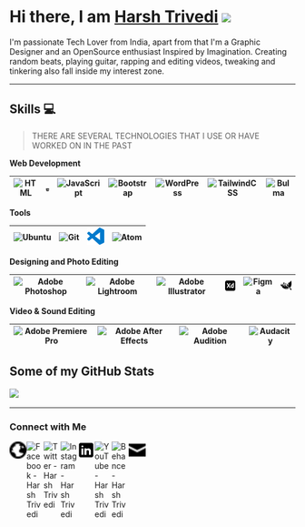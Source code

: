 <h1>Hi there, I am <a href="https://harsh98trivedi.github.io" target="_blank">Harsh Trivedi</a> <img src="https://i.imgur.com/u2WLlB8.gif" width="30px"/></h1>

I'm passionate Tech Lover from India, apart from that I'm a Graphic Designer and an OpenSource enthusiast Inspired by Imagination. Creating random beats, playing guitar, rapping and editing videos, tweaking and tinkering also fall inside my interest zone.

---

 ## Skills :computer:
 > THERE ARE SEVERAL TECHNOLOGIES THAT I USE OR HAVE WORKED ON IN THE PAST
 
 **Web Development**
 
 <img alt="HTML" width="30px" src="https://raw.githubusercontent.com/simple-icons/simple-icons/develop/icons/html5.svg"/>|<img alt="CSS" width="30px" src="https://raw.githubusercontent.com/simple-icons/simple-icons/develop/icons/css3.svg"/>|<img alt="JavaScript" width="30px" src="https://raw.githubusercontent.com/simple-icons/simple-icons/develop/icons/javascript.svg"/>|<img alt="Bootstrap" width="30px" src="https://raw.githubusercontent.com/simple-icons/simple-icons/develop/icons/bootstrap.svg"/>|<img alt="WordPress" width="30px" src="https://raw.githubusercontent.com/simple-icons/simple-icons/develop/icons/wordpress.svg"/>|<img alt="TailwindCSS" width="30px" src="https://raw.githubusercontent.com/simple-icons/simple-icons/develop/icons/tailwindcss.svg"/>|<img alt="Bulma" width="30px" src="https://raw.githubusercontent.com/simple-icons/simple-icons/develop/icons/bulma.svg"/>
 |--|--|--|--|--|--|--|
 
 **Tools**
 
 <img alt="Ubuntu" width="30px" src="https://raw.githubusercontent.com/simple-icons/simple-icons/develop/icons/ubuntu.svg"/>|<img alt="Git" width="30px" src="https://raw.githubusercontent.com/simple-icons/simple-icons/develop/icons/git.svg"/>|<img alt="VSCode" width="30px" src="https://raw.githubusercontent.com/simple-icons/simple-icons/develop/icons/visualstudiocode.svg"/>|<img alt="Atom" width="30px" src="https://raw.githubusercontent.com/simple-icons/simple-icons/develop/icons/atom.svg"/>
 |--|--|--|--|
 
 **Designing and Photo Editing**
 
<img alt="Adobe Photoshop" width="30px" src="https://raw.githubusercontent.com/simple-icons/simple-icons/develop/icons/adobephotoshop.svg"/>|<img alt="Adobe Lightroom" width="30px" src="https://raw.githubusercontent.com/simple-icons/simple-icons/develop/icons/adobelightroomcc.svg"/>|<img alt="Adobe Illustrator" width="30px" src="https://raw.githubusercontent.com/simple-icons/simple-icons/develop/icons/adobeillustrator.svg"/>|<img alt="Adobe XD" width="30px" src="https://raw.githubusercontent.com/simple-icons/simple-icons/develop/icons/adobexd.svg"/>|<img alt="Figma" width="30px" src="https://raw.githubusercontent.com/simple-icons/simple-icons/develop/icons/figma.svg"/>|<img alt="Gimp" width="30px" src="https://raw.githubusercontent.com/simple-icons/simple-icons/develop/icons/gimp.svg"/>
 |--|--|--|--|--|--|

**Video & Sound Editing**

<img alt="Adobe Premiere Pro" width="30px" src="https://raw.githubusercontent.com/simple-icons/simple-icons/develop/icons/adobepremierepro.svg"/>|<img alt="Adobe After Effects" width="30px" src="https://raw.githubusercontent.com/simple-icons/simple-icons/develop/icons/adobeaftereffects.svg"/>|<img alt="Adobe Audition" width="30px" src="https://raw.githubusercontent.com/simple-icons/simple-icons/develop/icons/adobeaudition.svg"/>|<img alt="Audacity" width="30px" src="https://raw.githubusercontent.com/simple-icons/simple-icons/develop/icons/audacity.svg"/>
|--|--|--|--|

## **Some of my GitHub Stats**

<img src="https://github-readme-stats.vercel.app/api?username=harsh98trivedi&show_icons=true&theme=dark&include_all_commits=true&hide=issues">

---

### Connect with Me
[<img align="left" alt="Harsh Trivedi" width="30px" src="https://raw.githubusercontent.com/iconic/open-iconic/master/svg/globe.svg" />](https://harsh98trivedi.github.io) [<img align="left" alt="Facebook - Harsh Trivedi" width="30px" src="https://github.com/simple-icons/simple-icons/raw/develop/icons/facebook.svg" />](https://www.facebook.com/harsh98trivedi) [<img align="left" alt="Twitter - Harsh Trivedi" width="30px" src="https://github.com/simple-icons/simple-icons/raw/develop/icons/twitter.svg" />](https://twitter.com/harsh98trivedi) [<img align="left" alt="Instagram - Harsh Trivedi" width="30px" src="https://github.com/simple-icons/simple-icons/raw/develop/icons/instagram.svg" />](https://www.instagram.com/harsh98trivedi) [<img align="left" alt="LinkedIn - Harsh Trivedi" width="30px" src="https://github.com/simple-icons/simple-icons/raw/develop/icons/linkedin.svg" />](https://www.linkedin.com/in/harsh98trivedi) [<img align="left" alt="YouTube - Harsh Trivedi" width="30px" src="https://github.com/simple-icons/simple-icons/raw/develop/icons/youtube.svg" />](https://www.youtube.com/c/harsh98trivedi) [<img align="left" alt="Behance - Harsh Trivedi" width="30px" src="https://github.com/simple-icons/simple-icons/raw/develop/icons/behance.svg" />](https://behance.net/harsh98trivedi) [<img align="left" alt="Email - Harsh Trivedi" width="30px" src="https://raw.githubusercontent.com/iconic/open-iconic/master/svg/envelope-closed.svg" />](mailto:harsh98trivedi@gmail.com)
